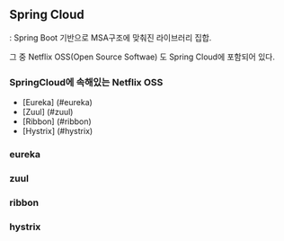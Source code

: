 ## Spring Cloud
: Spring Boot 기반으로 MSA구조에 맞춰진 라이브러리 집합.  

그 중 Netflix OSS(Open Source Softwae) 도 Spring Cloud에 포함되어 있다.   


### SpringCloud에 속해있는 Netflix OSS
- [Eureka] (#eureka)
- [Zuul] (#zuul)
- [Ribbon] (#ribbon)
- [Hystrix] (#hystrix)


### eureka



### zuul



### ribbon



### hystrix
